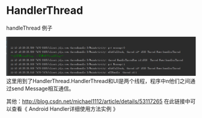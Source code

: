 # HandlerThread
handleThread 例子

<img src="https://raw.githubusercontent.com/whtchl/HandlerThread/master/pic/log.png"/>
这里用到了HandlerThread.HandlerThread和UI是两个线程，程序中n他们之间通过send  Message相互通信。


其他：http://blog.csdn.net/michael1112/article/details/53117265
 在此链接中可以查看《 Android Handler详细使用方法实例 》
